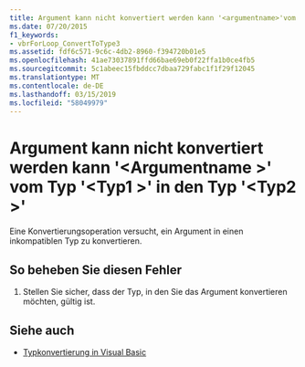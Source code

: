 ```yaml
---
title: Argument kann nicht konvertiert werden kann '<argumentname>'vom Typ'<type1>' in Typ'<type2>'
ms.date: 07/20/2015
f1_keywords:
- vbrForLoop_ConvertToType3
ms.assetid: fdf6c571-9c6c-4db2-8960-f394720b01e5
ms.openlocfilehash: 41ae73037891ffd66bae69eb0f22ffa1b0ce4fb5
ms.sourcegitcommit: 5c1abeec15fbddcc7dbaa729fabc1f1f29f12045
ms.translationtype: MT
ms.contentlocale: de-DE
ms.lasthandoff: 03/15/2019
ms.locfileid: "58049979"
---
```

# <a name="cannot-convert-argument-argumentname-of-type-type1-to-type-type2"></a>Argument kann nicht konvertiert werden kann '\<Argumentname >' vom Typ '\<Typ1 >' in den Typ '\<Typ2 >'
Eine Konvertierungsoperation versucht, ein Argument in einen inkompatiblen Typ zu konvertieren.  
  
## <a name="to-correct-this-error"></a>So beheben Sie diesen Fehler  
  
1.  Stellen Sie sicher, dass der Typ, in den Sie das Argument konvertieren möchten, gültig ist.  
  
## <a name="see-also"></a>Siehe auch

- [Typkonvertierung in Visual Basic](../../visual-basic/programming-guide/language-features/data-types/type-conversions.md)
